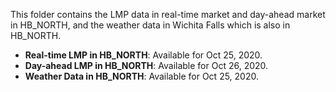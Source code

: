 This folder contains the LMP data in real-time market and day-ahead market in HB_NORTH, and the weather data in Wichita Falls which is also in HB_NORTH. 

- **Real-time LMP in HB_NORTH**: Available for Oct 25, 2020.
- **Day-ahead LMP in HB_NORTH**: Available for Oct 26, 2020.
- **Weather Data in HB_NORTH**: Available for Oct 25, 2020.